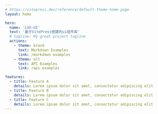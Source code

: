 ```yaml
---
# https://vitepress.dev/reference/default-theme-home-page
layout: home

hero:
  name: 'LXX-UI'
  text: '基于VitePress搭建的ui组件库'
  # tagline: My great project tagline
  actions:
    - theme: brand
      text: Markdown Examples
      link: /markdown-examples
    - theme: alt
      text: API Examples
      link: /api-examples

features:
  - title: Feature A
    details: Lorem ipsum dolor sit amet, consectetur adipiscing elit
  - title: Feature B
    details: Lorem ipsum dolor sit amet, consectetur adipiscing elit
  - title: Feature C
    details: Lorem ipsum dolor sit amet, consectetur adipiscing elit
---
```

